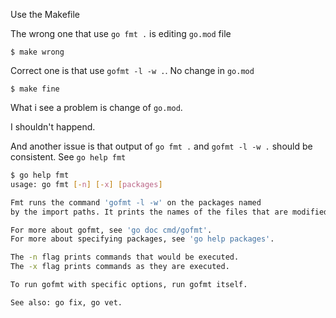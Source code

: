 Use the Makefile

The wrong one that use `go fmt .` is editing `go.mod` file
```
$ make wrong
```

Correct one is that use `gofmt -l -w .`. No change in `go.mod`
```
$ make fine
```

What i see a problem is change of `go.mod`.

I shouldn't happend.

And another issue is that output of `go fmt .` and `gofmt -l -w .` should be consistent.
See `go help fmt`
``` bash
$ go help fmt
usage: go fmt [-n] [-x] [packages]

Fmt runs the command 'gofmt -l -w' on the packages named
by the import paths. It prints the names of the files that are modified.

For more about gofmt, see 'go doc cmd/gofmt'.
For more about specifying packages, see 'go help packages'.

The -n flag prints commands that would be executed.
The -x flag prints commands as they are executed.

To run gofmt with specific options, run gofmt itself.

See also: go fix, go vet.
```